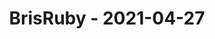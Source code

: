 ---
layout: post
title: BrisRuby - 2021-04-27
datetime: '2021-04-27T04:30:00-04:00'
name: BrisRuby
external_url: https://www.meetup.com/BrisRuby/events/277099306/
online_event: false
year_month: 2021-04
---